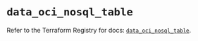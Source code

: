 # `data_oci_nosql_table`

Refer to the Terraform Registry for docs: [`data_oci_nosql_table`](https://registry.terraform.io/providers/oracle/oci/7.19.0/docs/data-sources/nosql_table).
